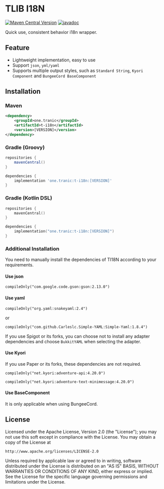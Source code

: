 # TLIB I18N

[![Maven Central Version](https://img.shields.io/maven-central/v/one.tranic/t-i18n)](https://central.sonatype.com/artifact/one.tranic/t-i18n)
[![javadoc](https://javadoc.io/badge2/one.tranic/t-i18n/javadoc.svg)](https://javadoc.io/doc/one.tranic/t-i18n)

Quick use, consistent behavior i18n wrapper.

## Feature
- Lightweight implementation, easy to use
- Support `json`, `yml/yaml`
- Supports multiple output styles, such as `Standard String`, `Kyori Component` and `BungeeCord BaseComponent`

## Installation
### Maven
```xml
<dependency>
    <groupId>one.tranic</groupId>
    <artifactId>t-i18n</artifactId>
    <version>[VERSION]</version>
</dependency>
```

### Gradle (Groovy)
```groovy
repositories {
    mavenCentral()
}

dependencies {
    implementation 'one.tranic:t-i18n:[VERSION]'
}
```

### Gradle (Kotlin DSL)
```kotlin
repositories {
    mavenCentral()
}

dependencies {
    implementation("one.tranic:t-i18n:[VERSION]")
}
```

### Additional Installation
You need to manually install the dependencies of TI18N according to your requirements.

#### Use json
`compileOnly("com.google.code.gson:gson:2.13.0")`

#### Use yaml
`compileOnly("org.yaml:snakeyaml:2.4")`

or

`compileOnly("com.github.Carleslc.Simple-YAML:Simple-Yaml:1.8.4")`

If you use Spigot or its forks, you can choose not to install any 
adapter dependencies and choose `BukkitYAML` when selecting the 
adapter.

#### Use Kyori
If you use Paper or its forks, these dependencies are not required.

`compileOnly("net.kyori:adventure-api:4.20.0")`

`compileOnly("net.kyori:adventure-text-minimessage:4.20.0")`

#### Use BaseComponent
It is only applicable when using BungeeCord.

## License

Licensed under the Apache License, Version 2.0 (the "License");
you may not use this soft except in compliance with the License.
You may obtain a copy of the License at

    http://www.apache.org/licenses/LICENSE-2.0

Unless required by applicable law or agreed to in writing, software
distributed under the License is distributed on an "AS IS" BASIS,
WITHOUT WARRANTIES OR CONDITIONS OF ANY KIND, either express or implied.
See the License for the specific language governing permissions and
limitations under the License.
